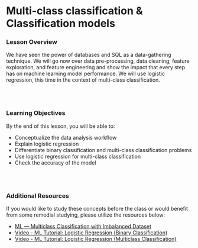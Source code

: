# Multi-class classification & Classification models

### Lesson Overview

We have seen the power of databases and SQL as a data-gathering technique. We will go now over data pre-processing, data cleaning, feature exploration, and feature engineering and show the impact that every step has on machine learning model performance. We will use logistic regression, this time in the context of multi-class classification.

<br />
<br />

### Learning Objectives

By the end of this lesson, you will be able to:

- Conceptualize the data analysis workflow
- Explain logistic regression
- Differentiate binary classification and multi-class classification problems
- Use logistic regression for multi-class classification
- Check the accuracy of the model

<br />
<br />

### Additional Resources

If you would like to study these concepts before the class or would benefit from some remedial studying, please utilize the resources below:

- [ML — Multiclass Classification with Imbalanced Dataset](https://towardsdatascience.com/machine-learning-multiclass-classification-with-imbalanced-data-set-29f6a177c1a)
- [Video - ML Tutorial: Logistic Regression (Binary Classification)](https://www.youtube.com/watch?v=zM4VZR0px8E)
- [Video - ML Tutorial: Logistic Regression (Multiclass Classification)](https://www.youtube.com/watch?v=J5bXOOmkopc)

<br />
<br />
